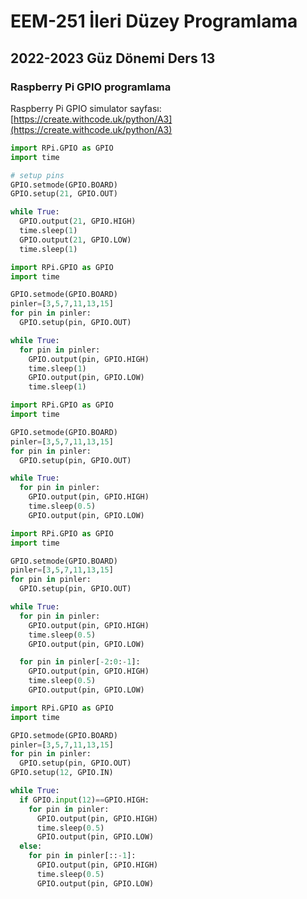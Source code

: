 # EEM-251 İleri Düzey Programlama

## 2022-2023 Güz Dönemi Ders 13

### Raspberry Pi GPIO programlama


Raspberry Pi GPIO simulator sayfası:   
[https://create.withcode.uk/python/A3](https://create.withcode.uk/python/A3)



```python
import RPi.GPIO as GPIO
import time

# setup pins
GPIO.setmode(GPIO.BOARD)
GPIO.setup(21, GPIO.OUT)

while True:
  GPIO.output(21, GPIO.HIGH)
  time.sleep(1)
  GPIO.output(21, GPIO.LOW)
  time.sleep(1)
```  



```python
import RPi.GPIO as GPIO
import time

GPIO.setmode(GPIO.BOARD)
pinler=[3,5,7,11,13,15]
for pin in pinler:
  GPIO.setup(pin, GPIO.OUT)

while True:
  for pin in pinler:
    GPIO.output(pin, GPIO.HIGH)
    time.sleep(1)
    GPIO.output(pin, GPIO.LOW)
    time.sleep(1)
```  



```python
import RPi.GPIO as GPIO
import time

GPIO.setmode(GPIO.BOARD)
pinler=[3,5,7,11,13,15]
for pin in pinler:
  GPIO.setup(pin, GPIO.OUT)

while True:
  for pin in pinler:
    GPIO.output(pin, GPIO.HIGH)
    time.sleep(0.5)
    GPIO.output(pin, GPIO.LOW)
```  


```python
import RPi.GPIO as GPIO
import time

GPIO.setmode(GPIO.BOARD)
pinler=[3,5,7,11,13,15]
for pin in pinler:
  GPIO.setup(pin, GPIO.OUT)

while True:
  for pin in pinler:
    GPIO.output(pin, GPIO.HIGH)
    time.sleep(0.5)
    GPIO.output(pin, GPIO.LOW)

  for pin in pinler[-2:0:-1]:
    GPIO.output(pin, GPIO.HIGH)
    time.sleep(0.5)
    GPIO.output(pin, GPIO.LOW)
```    

```python
import RPi.GPIO as GPIO
import time

GPIO.setmode(GPIO.BOARD)
pinler=[3,5,7,11,13,15]
for pin in pinler:
  GPIO.setup(pin, GPIO.OUT)
GPIO.setup(12, GPIO.IN)

while True:
  if GPIO.input(12)==GPIO.HIGH:
    for pin in pinler:
      GPIO.output(pin, GPIO.HIGH)
      time.sleep(0.5)
      GPIO.output(pin, GPIO.LOW)
  else:
    for pin in pinler[::-1]:
      GPIO.output(pin, GPIO.HIGH)
      time.sleep(0.5)
      GPIO.output(pin, GPIO.LOW)
```    
    
    
    
    
    
  
  
     
    
    
    
    
  
  

